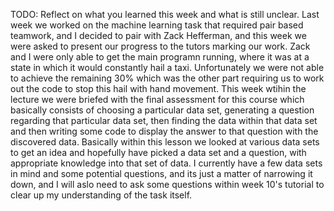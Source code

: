 TODO: Reflect on what you learned this week and what is still unclear.
Last week we worked on the machine learning task that required pair based teamwork, and I decided to pair with Zack Hefferman, and this week we were asked to present our progress to the tutors marking our work. Zack and I were only able to get the main programn running, where it was at a state in which it would constantly hail a taxi. Unfortunately we were not able to achieve the remaining 30% which was the other part requiring us to work out the code to stop this hail with hand movement. This week wtihin the lecture we were briefed with the final assessment for this course which basically consists of choosing a particular data set, generating a question regarding that particular data set, then finding the data within that data set and then writing some code to display the answer to that question with the discovered data. Basically within this lesson we looked at various data sets to get an idea and hopefully have picked a data set and a question, with appropriate knowledge into that set of data. I currently have a few data sets in mind and some potential questions, and its just a matter of narrowing it down, and I will aslo need to ask some questions within week 10's tutorial to clear up my understanding of the task itself. 